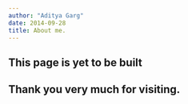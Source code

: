 ```yaml
---
author: "Aditya Garg"
date: 2014-09-28
title: About me.
---
```


## This page is yet to be built

## Thank you very much for visiting.
